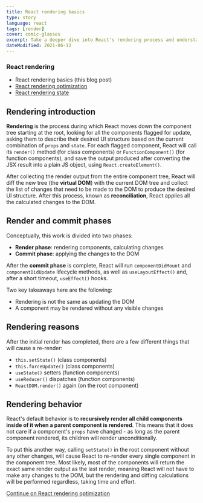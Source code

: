 ```yaml
---
title: React rendering basics
type: story
language: react
tags: [render]
cover: comic-glasses
excerpt: Take a deeper dive into React's rendering process and understand the basics behind the popular JavaScript framework.
dateModified: 2021-06-12
---
```


### React rendering

- React rendering basics (this blog post)
- [React rendering optimization](/blog/s/react-rendering-optimization)
- [React rendering state](/blog/s/react-rendering-state)


## Rendering introduction

**Rendering** is the process during which React moves down the component tree starting at the root, looking for all the components flagged for update, asking them to describe their desired UI structure based on the current combination of `props` and `state`. For each flagged component, React will call its `render()` method (for class components) or `FunctionComponent()` (for function components), and save the output produced after converting the JSX result into a plain JS object, using `React.createElement()`.

After collecting the render output from the entire component tree, React will diff the new tree (the **virtual DOM**) with the current DOM tree and collect the list of changes that need to be made to the DOM to produce the desired UI structure. After this process, known as **reconciliation**, React applies all the calculated changes to the DOM.

## Render and commit phases

Conceptually, this work is divided into two phases:

- **Render phase**: rendering components, calculating changes
- **Commit phase**: applying the changes to the DOM

After the **commit phase** is complete, React will run `componentDidMount` and `componentDidUpdate` lifecycle methods, as well as `useLayoutEffect()` and, after a short timeout, `useEffect()` hooks.

Two key takeaways here are the following:

- Rendering is not the same as updating the DOM
- A component may be rendered without any visible changes

## Rendering reasons

After the initial render has completed, there are a few different things that will cause a re-render:

- `this.setState()` (class components)
- `this.forceUpdate()` (class components)
- `useState()` setters (function components)
- `useReducer()` dispatches (function components)
- `ReactDOM.render()` again (on the root component)

## Rendering behavior

React's default behavior is to **recursively render all child components inside of it when a parent component is rendered**. This means that it does not care if a component's `props` have changed - as long as the parent component rendered, its children will render unconditionally.

To put this another way, calling `setState()` in the root component without any other changes, will cause React to re-render every single component in the component tree. Most likely, most of the components will return the exact same render output as the last render, meaning React will not have to make any changes to the DOM, but the rendering and diffing calculations will be performed regardless, taking time and effort.

[Continue on React rendering optimization](/blog/s/react-rendering-optimization)
